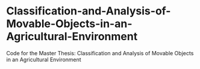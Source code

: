 # Classification-and-Analysis-of-Movable-Objects-in-an-Agricultural-Environment
Code for the Master Thesis: Classification and Analysis of Movable Objects in an Agricultural Environment
